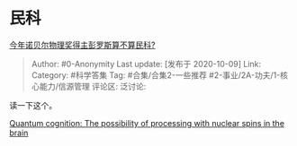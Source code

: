 # 民科
[今年诺贝尔物理奖得主彭罗斯算不算民科?](https://www.zhihu.com/question/424520091/answer/1515227034)

> Author: #0-Anonymity
> Last update: [发布于 2020-10-09]
> Link:
> Category: #科学答集
> Tag: #合集/合集2-一些推荐 #2-事业/2A-功夫/1-核心能力/信源管理
> 评论区:
> 泛讨论:

读一下这个。

[Quantum cognition: The possibility of processing with nuclear spins in the brain](https://link.zhihu.com/?target=https%3A//www.sciencedirect.com/science/article/abs/pii/S0003491615003243)
